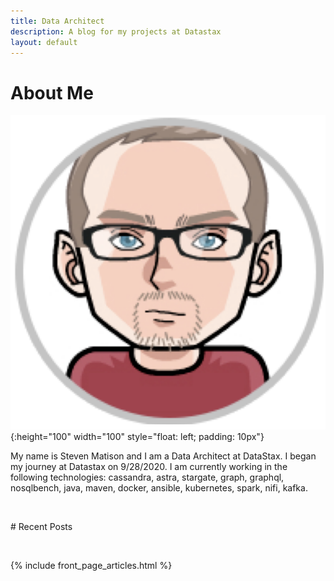 ```yaml
---
title: Data Architect
description: A blog for my projects at Datastax
layout: default
---
```


# About Me

![SRM](/assets/images/SRM.png){:height="100" width="100" style="float: left; padding: 10px"}
 
My name is Steven Matison and I am a Data Architect at DataStax. I began my journey at Datastax on 9/28/2020. 
I am currently working in the following technologies: cassandra, astra, stargate, graph, graphql, nosqlbench, java, maven, docker,
ansible, kubernetes, spark, nifi, kafka.

<div style="clear: both"></div>
<p>&nbsp;</p>
# Recent Posts
<p>&nbsp;</p>
{% include front_page_articles.html %}

